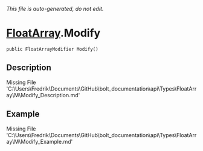 *This file is auto-generated, do not edit.*

# [FloatArray](Types/FloatArray.md).Modify
`public FloatArrayModifier Modify()`
## Description
Missing File 'C:\Users\Fredrik\Documents\GitHub\bolt_documentation\api\Types\FloatArray\M\Modify_Description.md'
## Example
Missing File 'C:\Users\Fredrik\Documents\GitHub\bolt_documentation\api\Types\FloatArray\M\Modify_Example.md'
